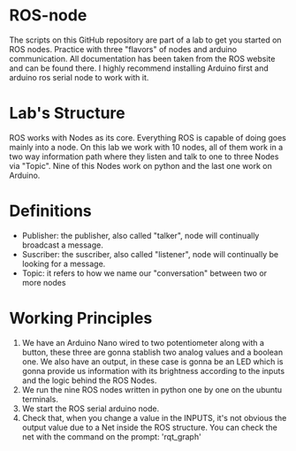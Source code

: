 # ROS-node
The scripts on this GitHub repository are part of a lab to get you started on ROS nodes. Practice with three "flavors" of nodes and arduino communication. All documentation has been taken from the ROS website and can be found there. I highly recommend installing Arduino first and arduino ros serial node to work with it.

# Lab's Structure
ROS works with Nodes as its core. Everything ROS is capable of doing goes mainly into a node. On this lab we work with 10 nodes, all of them work in a two way information path where they listen and talk to one to three Nodes via "Topic". Nine of this Nodes work on python  and the last one work on Arduino.

# Definitions
- Publisher: the publisher, also called "talker", node will continually broadcast a message.
- Suscriber: the suscriber, also called "listener", node will continually be looking for a message.
- Topic: it refers to how we name our "conversation" between two or more nodes

# Working Principles
1.  We have an Arduino Nano wired to two potentiometer along with a button, these three are gonna stablish two analog values and a boolean one. We also have an output, in these case is gonna be an LED which is gonna provide us information with its brightness according to the inputs and the logic behind the ROS Nodes.
2.  We run the nine ROS nodes written in python one by one on the ubuntu terminals. 
4.  We start the ROS serial arduino node.
5.  Check that, when you change a value in the INPUTS, it's not obvious the output value due to a Net inside the ROS structure. You can check the net with the command on the prompt:
'rqt_graph'
